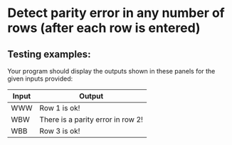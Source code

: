# Detect parity error in any number of rows (after each row is entered)

## Testing examples:

Your program should display the outputs shown in these panels for the given inputs provided:

| Input | Output                            |
| ----- | --------------------------------- |
| WWW   | Row 1 is ok!                      |
| WBW   | There is a parity error in row 2! |
| WBB   | Row 3 is ok!                      |
